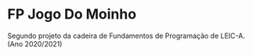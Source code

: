 # FP Jogo Do Moinho

Segundo projeto da cadeira de Fundamentos de Programação de LEIC-A. (Ano 2020/2021)